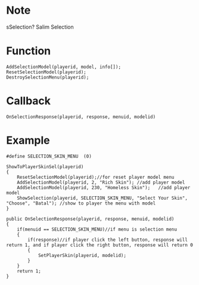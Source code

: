 # Note
sSelection? Salim  Selection

# Function
```ShowSelection(playerid, menuid, title[], button1[], button2[]);
AddSelectionModel(playerid, model, info[]);
ResetSelectionModel(playerid);
DestroySelectionMenu(playerid);
```

# Callback
```
OnSelectionResponse(playerid, response, menuid, modelid)
```

# Example
```//define the id for menu
#define SELECTION_SKIN_MENU  (0)

ShowToPlayerSkinSel(playerid)
{
    ResetSelectionModel(playerid);//for reset player model menu
    AddSelectionModel(playerid, 2, "Rich Skin"); //add player model
    AddSelectionModel(playerid, 230, "Homeless Skin");	 //add player model
    ShowSelection(playerid, SELECTION_SKIN_MENU, "Select Your Skin", "Choose", "Batal"); //show to player the menu with model
}

public OnSelectionResponse(playerid, response, menuid, modelid)
{
    if(menuid == SELECTION_SKIN_MENU)//if menu is selection menu
    {
	    if(response)//if player click the left button, response will return 1, and if player click the right button, response will return 0
	    {
	        SetPlayerSkin(playerid, modelid);
	    }
    }
    return 1;
}
```
